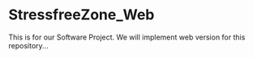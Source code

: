 # StressfreeZone_Web
This is for our Software Project. We will implement web version for this repository...
